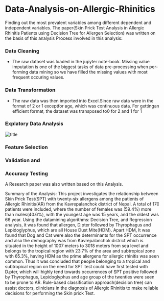 # Data-Analysis-on-Allergic-Rhinitics
Finding out the most prevalent variables among different dependent and independent variables.
The paper(Skin Prick Test Analysis in Allergic Rhinitis Patients using Decision Tree for Allergen Selection) was written on the basis of this analysis 
Process involved in this analysis:
### Data Cleaning
* The raw dataset was loaded in the jupyter note-book. Missing  value  imputation  is  one  of  the biggest  tasks  of  data  pre-processing  when  per-forming  data  mining so we have filled the missing values with most frequent occuring values.

### Data Transformation
* The  raw  data  was  then  imported  into  Excel.Since raw data were in the format of 2 or 1 exceptfor age, which was continuous data.  For gettingan efficient format, the dataset was transposed to0 for 2 and 1 for 1
### Explatory Data Analysis

![title](img/eda.png)

### Feature Selection
### Validation and
### Accuracy Testing
 A Research paper was also written based on this Analysis.
 
 Summary of the Analysis:
 This project investigates the relationship between Skin Prick Test(SPT) with twenty-six allergens among the patients of Allergic Rhinitis(AR) from the Kavrepalanchok district of Nepal.
A total of 170 patients were included, where the number of females was (59.4\%) more than males(40.6\%), with the youngest age was 15 years, and the oldest was 66 year. Using the datamining algorithms: Decision Tree, and Regression analysis, it was found that allergen, D.pter followed by Thyrophagus and Lepidoglyphus, which are all House Dust Mite(HDM). Apart HDM, It was found that Dog and Cat were also the determinants for the SPT occurrence and also the demography was from Kavrepalanchok district which is situated in the height of 1007 meters to 3018 meters from sea level and belongs to the tropical  region with  23.7\%  of the area and  subtropical zone with 65.3\%, having HDM as the prime allergens for allergic rhinitis was seen common.  Thus it was concluded that people belonging to a tropical and subtropical region on the need for SPT test could have first tested with D.pter, which will highly tend towards occurrences of SPT positive followed by Thyrophagus, Lepidoglyphus and age group of the twenties  were seen to be prone to AR. Rule-based classiﬁcation approach(decision tree) can assist doctors, clinicians in the diagnosis of Allergic Rhinitis to make reliable decisions for performing the Skin prick Test.

